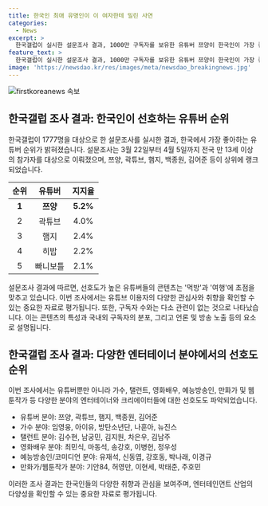 ```yaml
---
title: 한국인 최애 유명인이 이 여자한테 밀린 사연
categories:
  - News
excerpt: >
  한국갤럽이 실시한 설문조사 결과, 1000만 구독자를 보유한 유튜버 쯔양이 한국인이 가장 좋아하는 유튜버 1위에 올랐다. 총 1777명을 대상으로 한 조사에 따르면 쯔양은 5.2%의 지지를 받아 1위를 차지했으며, 주요 콘텐츠는 먹방과 여행이었다. 높은 선호도를 보인 다른 유튜버들은 주로 먹방이나 여행을 다루고 있으며, 가수, 탤런트, 예능방송인, 영화배우, 만화가/웹툰작가 등 다양한 분야에서도 1위를 차지한 인물들의 순위 역시 공개되었다. 유튜버 구독자수와의 상관관계에 대한 통계도 함께 소개되었다.
feature_text: >
  한국갤럽이 실시한 설문조사 결과, 1000만 구독자를 보유한 유튜버 쯔양이 한국인이 가장 좋아하는 유튜버 1위에 올랐다. 총 1777명을 대상으로 한 조사에 따르면 쯔양은 5.2%의 지지를 받아 1위를 차지했으며, 주요 콘텐츠는 먹방과 여행이었다. 높은 선호도를 보인 다른 유튜버들은 주로 먹방이나 여행을 다루고 있으며, 가수, 탤런트, 예능방송인, 영화배우, 만화가/웹툰작가 등 다양한 분야에서도 1위를 차지한 인물들의 순위 역시 공개되었다. 유튜버 구독자수와의 상관관계에 대한 통계도 함께 소개되었다.
image: 'https://newsdao.kr/res/images/meta/newsdao_breakingnews.jpg'
---
```


<p><img src="https://newsdao.kr/res/images/meta/newsdao_breakingnews.jpg" alt="firstkoreanews 속보" /></p>

<h2 data-ke-size="size26">한국갤럽 조사 결과: 한국인이 선호하는 유튜버 순위</h2>

<p data-ke-size="size16">한국갤럽이 1777명을 대상으로 한 설문조사를 실시한 결과, 한국에서 가장 좋아하는 유튜버 순위가 밝혀졌습니다. 설문조사는 3월 22일부터 4월 5일까지 전국 만 13세 이상의 참가자를 대상으로 이뤄졌으며, 쯔양, 곽튜브, 햄지, 백종원, 김어준 등이 상위에 랭크되었습니다.</p>

<table>
<thead>
<tr>
<th style="text-align: center;">순위</th>
<th style="text-align: center;">유튜버</th>
<th style="text-align: center;">지지율</th>
</tr>
</thead>
<tbody>
<tr>
<td style="text-align: center; height: 17px;"><b>1</b></td>
<td style="text-align: center;"><b>쯔양</b></td>
<td style="text-align: center;"><b>5.2%</b></td>
</tr>
<tr>
<td style="text-align: center;">2</td>
<td style="text-align: center;">곽튜브</td>
<td style="text-align: center;">4.0%</td>
</tr>
<tr>
<td style="text-align: center;">3</td>
<td style="text-align: center;">햄지</td>
<td style="text-align: center;">2.4%</td>
</tr>
<tr>
<td style="text-align: center;">4</td>
<td style="text-align: center;">히밥</td>
<td style="text-align: center;">2.2%</td>
</tr>
<tr>
<td style="text-align: center;">5</td>
<td style="text-align: center;">빠니보틀</td>
<td style="text-align: center;">2.1%</td>
</tr>
</tbody>
</table>

<p data-ke-size="size16">설문조사 결과에 따르면, 선호도가 높은 유튜버들의 콘텐츠는 '먹방'과 '여행'에 초점을 맞추고 있습니다. 이번 조사에서는 유튜브 이용자의 다양한 관심사와 취향을 확인할 수 있는 중요한 자료로 평가됩니다. 또한, 구독자 수와는 다소 관련이 없는 것으로 나타났습니다. 이는 콘텐츠의 특성과 국내외 구독자의 분포, 그리고 언론 및 방송 노출 등의 요소로 설명됩니다.</p>

<h2 data-ke-size="size26">한국갤럽 조사 결과: 다양한 엔터테이너 분야에서의 선호도 순위</h2>

<p data-ke-size="size16">이번 조사에서는 유튜버뿐만 아니라 가수, 탤런트, 영화배우, 예능방송인, 만화가 및 웹툰작가 등 다양한 분야의 엔터테이너와 크리에이터들에 대한 선호도도 파악되었습니다.</p>

<ul>
<li>유튜버 분야: 쯔양, 곽튜브, 햄지, 백종원, 김어준</li>
<li>가수 분야: 임영웅, 아이유, 방탄소년단, 나훈아, 뉴진스</li>
<li>탤런트 분야: 김수현, 남궁민, 김지원, 차은우, 김남주</li>
<li>영화배우 분야: 최민식, 마동석, 송강호, 이병헌, 정우성</li>
<li>예능방송인/코미디언 분야: 유재석, 신동엽, 강호동, 박나래, 이경규</li>
<li>만화가/웹툰작가 분야: 기안84, 허영만, 이현세, 박태준, 주호민</li>
</ul>

<p data-ke-size="size16">이러한 조사 결과는 한국인들의 다양한 취향과 관심을 보여주며, 엔터테인먼트 산업의 다양성을 확인할 수 있는 중요한 자료로 평가됩니다.</p>

